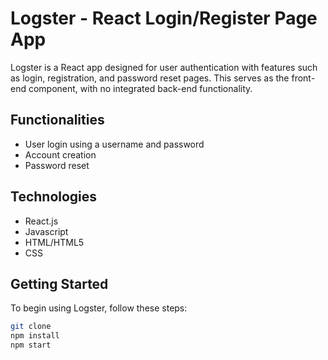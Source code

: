 # Logster - React Login/Register Page App

Logster is a React app designed for user authentication with features such as login, registration, and password reset pages. This serves as the front-end component, with no integrated back-end functionality.

## Functionalities

* User login using a username and password
* Account creation
* Password reset

## Technologies

* React.js
* Javascript
* HTML/HTML5
* CSS

## Getting Started

To begin using Logster, follow these steps:

```bash
git clone
npm install
npm start
```